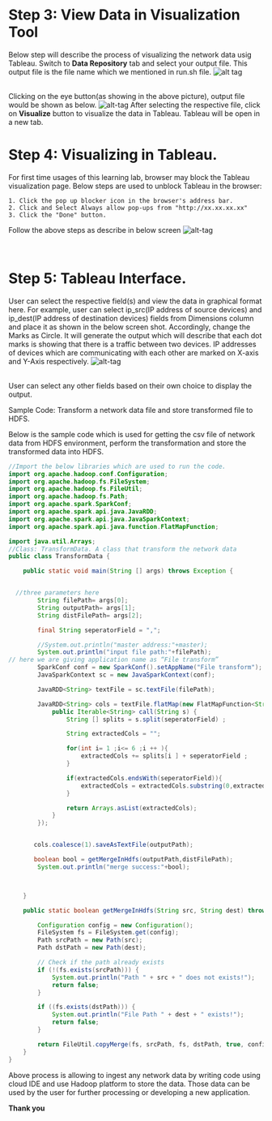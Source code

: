 # Step 3: View Data in Visualization Tool
Below step will describe the process of visualizing the network data usig Tableau. 
Switch to <b>Data Repository</b> tab and select your output file. This output file is the file name which we mentioned in run.sh file.
![alt tag](https://github.com/CiscoDevNet/data-dev-learning-labs/blob/master/labs/network-data-transformation/assets/images/visializationNetworkData1.PNG?raw=true)

</br>Clicking on the eye button(as showing in the above picture), output file would be shown as below.
![alt-tag](https://github.com/CiscoDevNet/data-dev-learning-labs/blob/master/labs/network-data-transformation/assets/images/rawDataDisplay.PNG?raw=true)
After selecting the respective file, click on <b>Visualize</b> button to visualize the data in Tableau. Tableau will be open in a new tab.

# Step 4: Visualizing in Tableau. 
For first time usages of this learning lab, browser may block the Tableau visualization page. Below steps are used to unblock Tableau in the browser:

	1. Click the pop up blocker icon in the browser's address bar. 
	2. Click and Select Always allow pop-ups from "http://xx.xx.xx.xx"
	3. Click the "Done" button.
Follow the above steps as describe in below screen
![alt-tag](https://github.com/CiscoDevNet/data-dev-learning-labs/blob/master/labs/network-data-transformation/assets/images/unblockTablue.png?raw=true)

</br>

# Step 5: Tableau Interface.
User can select the respective field(s) and view the data in graphical format here. For example, user can select ip_src(IP address of source devices) and ip_dest(IP address of destination devices) fields from Dimensions column and place it as shown in the below screen shot. Accordingly, change the Marks as Circle. It will generate the output which will describe that each dot marks is showing that there is a traffic between two devices. IP addresses of devices which are communicating with each other are marked on X-axis and Y-Axis respectively.
![alt-tag](https://github.com/CiscoDevNet/data-dev-learning-labs/blob/master/labs/network-data-transformation/assets/images/tableauUIOnNetworkData.PNG?raw=true)

</br>
User can select any other fields based on their own choice to display the output. 


Sample Code: Transform a network data file and store transformed file to HDFS.

Below is the sample code which is used for getting the csv file of network data from HDFS environment, perform the transformation and store the transformed data into HDFS. 

```java
//Import the below libraries which are used to run the code.
import org.apache.hadoop.conf.Configuration;
import org.apache.hadoop.fs.FileSystem;
import org.apache.hadoop.fs.FileUtil;
import org.apache.hadoop.fs.Path;
import org.apache.spark.SparkConf;
import org.apache.spark.api.java.JavaRDD;
import org.apache.spark.api.java.JavaSparkContext;
import org.apache.spark.api.java.function.FlatMapFunction;

import java.util.Arrays;
//Class: TransformData. A class that transform the network data
public class TransformData {

    public static void main(String [] args) throws Exception {


  //three parameters here
        String filePath= args[0];
        String outputPath= args[1];
        String distFilePath= args[2];

        final String seperatorField = ",";

        //System.out.println("master address:"+master);
        System.out.println("input file path:"+filePath);
// here we are giving application name as “File transform”
        SparkConf conf = new SparkConf().setAppName("File transform");
        JavaSparkContext sc = new JavaSparkContext(conf);

        JavaRDD<String> textFile = sc.textFile(filePath);

        JavaRDD<String> cols = textFile.flatMap(new FlatMapFunction<String, String>() {
            public Iterable<String> call(String s) {
                String [] splits = s.split(seperatorField) ;

                String extractedCols = "";

                for(int i= 1 ;i<= 6 ;i ++ ){
                    extractedCols += splits[i ] + seperatorField ;
                }

                if(extractedCols.endsWith(seperatorField)){
                    extractedCols = extractedCols.substring(0,extractedCols.length() - 1)  ;
                }

                return Arrays.asList(extractedCols);
            }
        });


       cols.coalesce(1).saveAsTextFile(outputPath);

       boolean bool = getMergeInHdfs(outputPath,distFilePath);
        System.out.println("merge success:"+bool);



    }

    public static boolean getMergeInHdfs(String src, String dest) throws IllegalArgumentException, Exception {

        Configuration config = new Configuration();
        FileSystem fs = FileSystem.get(config);
        Path srcPath = new Path(src);
        Path dstPath = new Path(dest);

        // Check if the path already exists
        if (!(fs.exists(srcPath))) {
            System.out.println("Path " + src + " does not exists!");
            return false;
        }

        if ((fs.exists(dstPath))) {
            System.out.println("File Path " + dest + " exists!");
            return false;
        }

        return FileUtil.copyMerge(fs, srcPath, fs, dstPath, true, config, null);
    }
}
```

Above process is allowing to ingest any network data by writing code using cloud IDE and use Hadoop platform to store the data. Those data can be used by the user for further processing or developing a new application. 

<b> Thank you </b>
